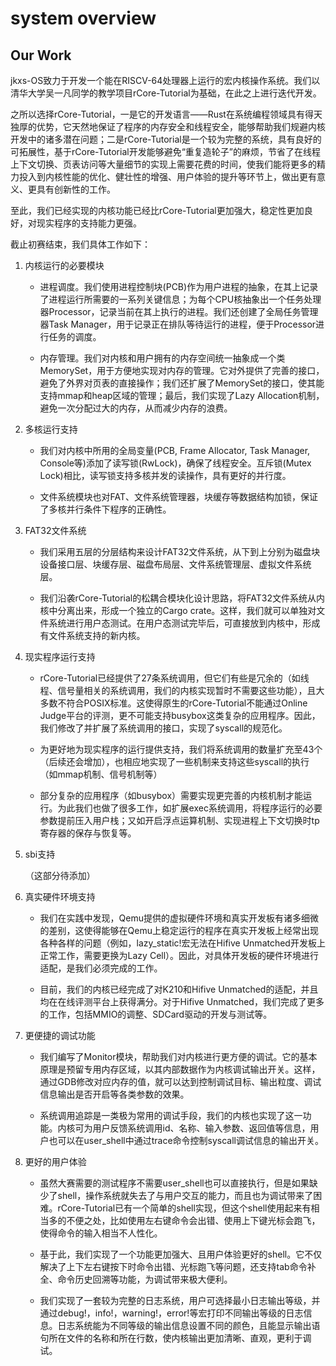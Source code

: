 # system overview

## Our Work

jkxs-OS致力于开发一个能在RISCV-64处理器上运行的宏内核操作系统。我们以清华大学吴一凡同学的教学项目rCore-Tutorial为基础，在此之上进行迭代开发。

之所以选择rCore-Tutorial，一是它的开发语言——Rust在系统编程领域具有得天独厚的优势，它天然地保证了程序的内存安全和线程安全，能够帮助我们规避内核开发中的诸多潜在问题；二是rCore-Tutorial是一个较为完整的系统，具有良好的可拓展性，基于rCore-Tutorial开发能够避免“重复造轮子”的麻烦，节省了在线程上下文切换、页表访问等大量细节的实现上需要花费的时间，使我们能将更多的精力投入到内核性能的优化、健壮性的增强、用户体验的提升等环节上，做出更有意义、更具有创新性的工作。

至此，我们已经实现的内核功能已经比rCore-Tutorial更加强大，稳定性更加良好，对现实程序的支持能力更强。

截止初赛结束，我们具体工作如下：

1. 内核运行的必要模块
   
   + 进程调度。我们使用进程控制块(PCB)作为用户进程的抽象，在其上记录了进程运行所需要的一系列关键信息；为每个CPU核抽象出一个任务处理器Processor，记录当前在其上执行的进程。我们还创建了全局任务管理器Task Manager，用于记录正在排队等待运行的进程，便于Processor进行任务的调度。
  
   + 内存管理。我们对内核和用户拥有的内存空间统一抽象成一个类MemorySet，用于方便地实现对内存的管理。它对外提供了完善的接口，避免了外界对页表的直接操作；我们还扩展了MemorySet的接口，使其能支持mmap和heap区域的管理；最后，我们实现了Lazy Allocation机制，避免一次分配过大的内存，从而减少内存的浪费。

2. 多核运行支持

    + 我们对内核中所用的全局变量(PCB, Frame Allocator, Task Manager, Console等)添加了读写锁(RwLock)，确保了线程安全。互斥锁(Mutex Lock)相比，读写锁支持多核并发的读操作，具有更好的并行度。
  
    + 文件系统模块也对FAT、文件系统管理器，块缓存等数据结构加锁，保证了多核并行条件下程序的正确性。

3. FAT32文件系统

    + 我们采用五层的分层结构来设计FAT32文件系统，从下到上分别为磁盘块设备接口层、块缓存层、磁盘布局层、文件系统管理层、虚拟文件系统层。

    + 我们沿袭rCore-Tutorial的松耦合模块化设计思路，将FAT32文件系统从内核中分离出来，形成一个独立的Cargo crate。这样，我们就可以单独对文件系统进行用户态测试。在用户态测试完毕后，可直接放到内核中，形成有文件系统支持的新内核。

4. 现实程序运行支持

    + rCore-Tutorial已经提供了27条系统调用，但它们有些是冗余的（如线程、信号量相关的系统调用，我们的内核实现暂时不需要这些功能），且大多数不符合POSIX标准。这使得原生的rCore-Tutorial不能通过Online Judge平台的评测，更不可能支持busybox这类复杂的应用程序。因此，我们修改了并扩展了系统调用的接口，实现了syscall的规范化。

    + 为更好地为现实程序的运行提供支持，我们将系统调用的数量扩充至43个（后续还会增加），也相应地实现了一些机制来支持这些syscall的执行（如mmap机制、信号机制等）

    + 部分复杂的应用程序（如busybox）需要实现更完善的内核机制才能运行。为此我们也做了很多工作，如扩展exec系统调用，将程序运行的必要参数提前压入用户栈；又如开启浮点运算机制、实现进程上下文切换时tp寄存器的保存与恢复等。

5. sbi支持
   
   （这部分待添加）

6. 真实硬件环境支持
   
    + 我们在实践中发现，Qemu提供的虚拟硬件环境和真实开发板有诸多细微的差别，这使得能够在Qemu上稳定运行的程序在真实开发板上经常出现各种各样的问题（例如，lazy_static!宏无法在Hifive Unmatched开发板上正常工作，需要更换为Lazy Cell）。因此，对具体开发板的硬件环境进行适配，是我们必须完成的工作。
  
    + 目前，我们的内核已经完成了对K210和Hifive Unmatched的适配，并且均在在线评测平台上获得满分。对于Hifive Unmatched，我们完成了更多的工作，包括MMIO的调整、SDCard驱动的开发与测试等。

7. 更便捷的调试功能
   
    + 我们编写了Monitor模块，帮助我们对内核进行更方便的调试。它的基本原理是预留专用内存区域，以其内部数据作为内核调试输出开关。这样，通过GDB修改对应内存的值，就可以达到控制调试目标、输出粒度、调试信息输出是否开启等各类参数的效果。
  
    + 系统调用追踪是一类极为常用的调试手段，我们的内核也实现了这一功能。内核可为用户反馈系统调用id、名称、输入参数、返回值等信息，用户也可以在user_shell中通过trace命令控制syscall调试信息的输出开关。

8. 更好的用户体验
   
    + 虽然大赛需要的测试程序不需要user_shell也可以直接执行，但是如果缺少了shell，操作系统就失去了与用户交互的能力，而且也为调试带来了困难。rCore-Tutorial已有一个简单的shell实现，但这个shell使用起来有相当多的不便之处，比如使用左右键命令会出错、使用上下键光标会跑飞，使得命令的输入相当不人性化。

    + 基于此，我们实现了一个功能更加强大、且用户体验更好的shell。它不仅解决了上下左右键按下时命令出错、光标跑飞等问题，还支持tab命令补全、命令历史回溯等功能，为调试带来极大便利。

    + 我们实现了一套较为完整的日志系统，用户可选择最小日志输出等级，并通过debug!，info!，warning!，error!等宏打印不同输出等级的日志信息。日志系统能为不同等级的输出信息设置不同的颜色，且能显示输出语句所在文件的名称和所在行数，使内核输出更加清晰、直观，更利于调试。